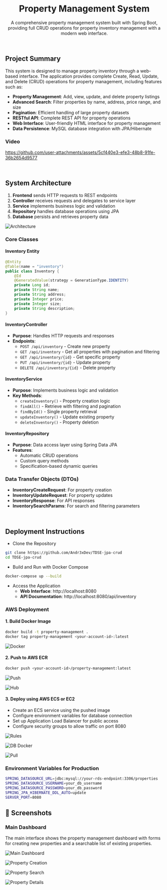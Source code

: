 
<div align="center">
<h1 align="center">Property Management System</h1>
<p align="center">
A comprehensive property management system built with Spring Boot, providing full CRUD operations for property inventory management with a modern web interface.
</p>
</div>

<br>

## Project Summary

This system is designed to manage property inventory through a web-based interface. The application provides complete Create, Read, Update, and Delete (CRUD) operations for property management, including features such as:

- **Property Management**: Add, view, update, and delete property listings
- **Advanced Search**: Filter properties by name, address, price range, and size
- **Pagination**: Efficient handling of large property datasets
- **RESTful API**: Complete REST API for property operations
- **Web Interface**: User-friendly HTML interface for property management
- **Data Persistence**: MySQL database integration with JPA/Hibernate

### Video

https://github.com/user-attachments/assets/5cf440e3-efe3-48b8-91fe-36b2654d9577

<br>

## System Architecture

1. **Frontend** sends HTTP requests to REST endpoints
2. **Controller** receives requests and delegates to service layer
3. **Service** implements business logic and validation
4. **Repository** handles database operations using JPA
5. **Database** persists and retrieves property data


![Architecture](docs/arch.png)

### Core Classes

#### Inventory Entity

```java
@Entity
@Table(name = "inventory")
public class Inventory {
    @Id
    @GeneratedValue(strategy = GenerationType.IDENTITY)
    private Long id;
    private String name;
    private String address;
    private Integer price;
    private Integer size;
    private String description;
}
```

#### InventoryController

- **Purpose**: Handles HTTP requests and responses
- **Endpoints**:
  - `POST /api/inventory` - Create new property
  - `GET /api/inventory` - Get all properties with pagination and filtering
  - `GET /api/inventory/{id}` - Get specific property
  - `PUT /api/inventory/{id}` - Update property
  - `DELETE /api/inventory/{id}` - Delete property

#### InventoryService
- **Purpose**: Implements business logic and validation
- **Key Methods**:
  - `createInventory()` - Property creation logic
  - `findAll()` - Retrieve with filtering and pagination
  - `findById()` - Single property retrieval
  - `updateInventory()` - Update existing property
  - `deleteInventory()` - Property deletion

#### InventoryRepository
- **Purpose**: Data access layer using Spring Data JPA
- **Features**:
  - Automatic CRUD operations
  - Custom query methods
  - Specification-based dynamic queries

### Data Transfer Objects (DTOs)

- **InventoryCreateRequest**: For property creation
- **InventoryUpdateRequest**: For property updates
- **InventoryResponse**: For API responses
- **InventorySearchParams**: For search and filtering parameters

<br>

## Deployment Instructions

- Clone the Repository

```bash
git clone https://github.com/Andr3xDev/TDSE-jpa-crud
cd TDSE-jpa-crud
```

- Build and Run with Docker Compose

```bash
docker-compose up --build
```

- Access the Application
  - **Web Interface**: http://localhost:8080
  - **API Documentation**: http://localhost:8080/api/inventory


### AWS Deployment

#### 1. Build Docker Image
```bash
docker build -t property-management .
docker tag property-management <your-account-id>:latest
```

![Docker](docs/docker.png)

#### 2. Push to AWS ECR
```bash
docker push <your-account-id>/property-management:latest
```

![Push](docs/push.png)

![Hub](docs/hub.png)

#### 3. Deploy using AWS ECS or EC2
- Create an ECS service using the pushed image
- Configure environment variables for database connection
- Set up Application Load Balancer for public access
- Configure security groups to allow traffic on port 8080

![Rules](docs/dbrules.png)

![DB Docker](docs/dbdocker.png)

![Pull](docs/pull.png)

### Environment Variables for Production
```bash
SPRING_DATASOURCE_URL=jdbc:mysql://your-rds-endpoint:3306/properties
SPRING_DATASOURCE_USERNAME=your_db_username
SPRING_DATASOURCE_PASSWORD=your_db_password
SPRING_JPA_HIBERNATE_DDL_AUTO=update
SERVER_PORT=8080
```

## 📸 Screenshots

### Main Dashboard
The main interface shows the property management dashboard with forms for creating new properties and a searchable list of existing properties.

![Main Dashboard](docs/i1.png)

![Property Creation](docs/i2.png)

![Property Search](docs/i3.png)

![Property Details](docs/i4.png)
